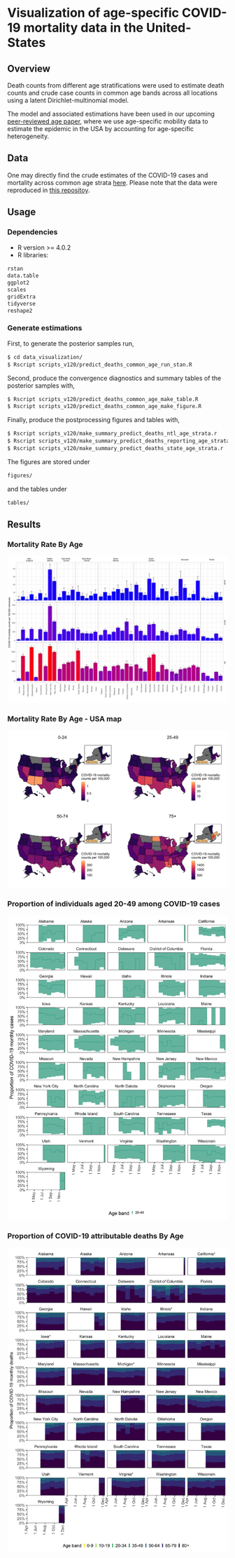 # Visualization of age-specific COVID-19 mortality data in the United-States

## Overview
Death counts from different age stratifications were used to estimate death counts and crude case counts in common age bands across all locations using a latent Dirichlet-multinomial model.

The model and associated estimations have been used in our upcoming [peer-reviewed age paper](https://www.medrxiv.org/content/10.1101/2020.09.18.20197376v1), where we use age-specific mobility data to estimate the epidemic in the USA by accounting for age-specific heterogeneity.

## Data
One may directly find the crude estimates of the COVID-19 cases and mortality across common age strata [here](https://github.com/ImperialCollegeLondon/US-covid19-agespecific-mortality-data/blob/master/data_visualization/tables_v120/df_predict_reporting_age_strata_201126_cured.rds). Please note that the data were reproduced in [this repositoy](https://github.com/ImperialCollegeLondon/covid19model/tree/master/covid19AgeModel).

## Usage
### Dependencies
- R version >= 4.0.2
- R libraries:
```
rstan
data.table
ggplot2 
scales
gridExtra
tidyverse
reshape2
```

### Generate estimations 
First, to generate the posterior samples run,
```bash
$ cd data_visualization/
$ Rscript scripts_v120/predict_deaths_common_age_run_stan.R
```
Second, produce the convergence diagnostics and summary tables of the posterior samples with,
```bash
$ Rscript scripts_v120/predict_deaths_common_age_make_table.R
$ Rscript scripts_v120/predict_deaths_common_age_make_figure.R
```
Finally, produce the postprocessing figures and tables with,
```bash
$ Rscript scripts_v120/make_summary_predict_deaths_ntl_age_strata.r
$ Rscript scripts_v120/make_summary_predict_deaths_reporting_age_strata.r
$ Rscript scripts_v120/make_summary_predict_deaths_state_age_strata.r
```
The figures are stored under 
```bash
figures/
```
and the tables under
```bash
tables/
```

## Results
### Mortality Rate By Age
![ ](figures/MortalityRateByAge.png)

### Mortality Rate By Age - USA map
![ ](figures/heat_map_usa_MortalityRateByAge.png)

### Proportion of individuals aged 20-49 among COVID-19 cases 
<img src="figures/ProprotionCasesByAge_reporting_age_strata_2049.png" width="700">


### Proportion of COVID-19 attributable deaths By Age
<img src="figures/PropotionMonthlyDeathsByAge_reporting_age_strata.png" width="700">

